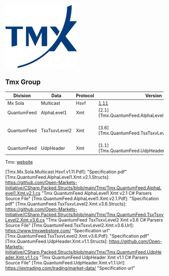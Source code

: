 [![Tmx](https://github.com/Open-Markets-Initiative/Directory/blob/main/Images/Tmx.png)](https://www.tmx.com/)


## Tmx Group

| Division | Data | Protocol | Version | Date | Size | Testing | Specification |
| --- | --- | --- | --- | --- | --- | --- | --- |
| Mx Sola | Multicast | Hsvf | [1.11][Tmx.Mx.Sola.Multicast.Hsvf.v1.11.Structs] | 1/23/2019 | 1394 | Untested | [pdf][Tmx.Mx.Sola.Multicast.Hsvf.v1.11.Pdf] |
| QuantumFeed | AlphaLevel1 | Xmt | [2.1][Tmx.QuantumFeed.AlphaLevel1.Xmt.v2.1.Structs] | 10/20/2020 | 279 | Beta | [pdf][Tmx.QuantumFeed.AlphaLevel1.Xmt.v2.1.Pdf] |
| QuantumFeed | TsxTsxvLevel2 | Xmt | [3.6][Tmx.QuantumFeed.TsxTsxvLevel2.Xmt.v3.6.Structs] | 10/20/2020 | 1109 | Beta | [url][Tmx.QuantumFeed.TsxTsxvLevel2.Xmt.v3.6.Url] - [pdf][Tmx.QuantumFeed.TsxTsxvLevel2.Xmt.v3.6.Pdf] |
| QuantumFeed | UdpHeader | Xmt | [1.1][Tmx.QuantumFeed.UdpHeader.Xmt.v1.1.Structs] | 10/20/2020 | 58 | Verified | [url][Tmx.QuantumFeed.UdpHeader.Xmt.v1.1.Url] |


Tmx: [website](https://www.tmx.com/ "Go to Tmx Group")


[Tmx.Mx.Sola.Multicast.Hsvf.v1.11.Structs]: https://github.com/Open-Markets-Initiative/CSharp.Packed.Structs/blob/main/Tmx/Tmx.Mx.Sola.Multicast.Hsvf.v1.11.cs "Tmx Mx Sola Multicast Hsvf v1.11 C# Parsers Source File"
[Tmx.Mx.Sola.Multicast.Hsvf.v1.11.Pdf]:  "Specification pdf"
[Tmx.QuantumFeed.AlphaLevel1.Xmt.v2.1.Structs]: https://github.com/Open-Markets-Initiative/CSharp.Packed.Structs/blob/main/Tmx/Tmx.QuantumFeed.AlphaLevel1.Xmt.v2.1.cs "Tmx QuantumFeed AlphaLevel1 Xmt v2.1 C# Parsers Source File"
[Tmx.QuantumFeed.AlphaLevel1.Xmt.v2.1.Pdf]:  "Specification pdf"
[Tmx.QuantumFeed.TsxTsxvLevel2.Xmt.v3.6.Structs]: https://github.com/Open-Markets-Initiative/CSharp.Packed.Structs/blob/main/Tmx/Tmx.QuantumFeed.TsxTsxvLevel2.Xmt.v3.6.cs "Tmx QuantumFeed TsxTsxvLevel2 Xmt v3.6 C# Parsers Source File"
[Tmx.QuantumFeed.TsxTsxvLevel2.Xmt.v3.6.Url]: https://www.tmxwebstore.com/ "Specification url"
[Tmx.QuantumFeed.TsxTsxvLevel2.Xmt.v3.6.Pdf]:  "Specification pdf"
[Tmx.QuantumFeed.UdpHeader.Xmt.v1.1.Structs]: https://github.com/Open-Markets-Initiative/CSharp.Packed.Structs/blob/main/Tmx/Tmx.QuantumFeed.UdpHeader.Xmt.v1.1.cs "Tmx QuantumFeed UdpHeader Xmt v1.1 C# Parsers Source File"
[Tmx.QuantumFeed.UdpHeader.Xmt.v1.1.Url]: https://iextrading.com/trading/market-data/ "Specification url"
